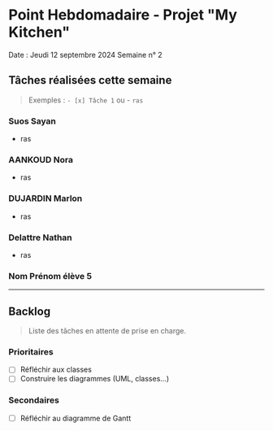 # Point Hebdomadaire - Projet "My Kitchen"

Date : Jeudi 12 septembre 2024
Semaine n° 2

## Tâches réalisées cette semaine

> Exemples : `- [x] Tâche 1` ou - `ras`

### Suos Sayan

- ras

### AANKOUD Nora

- ras 

### DUJARDIN Marlon

- ras

### Delattre Nathan

- ras

### Nom Prénom élève 5

---

## Backlog

> Liste des tâches en attente de prise en charge.

### Prioritaires

- [ ] Réfléchir aux classes
- [ ] Construire les diagrammes (UML, classes...)

### Secondaires

- [ ] Réfléchir au diagramme de Gantt

